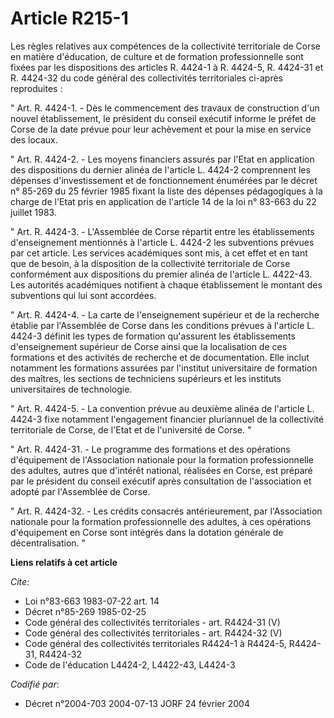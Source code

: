 # Article R215-1

Les règles relatives aux compétences de la collectivité territoriale de Corse en matière d'éducation, de culture et de
formation professionnelle sont fixées par les dispositions des articles R. 4424-1 à R. 4424-5, R. 4424-31 et R. 4424-32 du
code général des collectivités territoriales ci-après reproduites :

" Art. R. 4424-1. - Dès le commencement des travaux de construction d'un nouvel établissement, le président du conseil
exécutif informe le préfet de Corse de la date prévue pour leur achèvement et pour la mise en service des locaux.

" Art. R. 4424-2. - Les moyens financiers assurés par l'Etat en application des dispositions du dernier alinéa de l'article
L. 4424-2 comprennent les dépenses d'investissement et de fonctionnement énumérées par le décret n° 85-269 du 25 février 1985
fixant la liste des dépenses pédagogiques à la charge de l'Etat pris en application de l'article 14 de la loi n° 83-663 du 22
juillet 1983.

" Art. R. 4424-3. - L'Assemblée de Corse répartit entre les établissements d'enseignement mentionnés à l'article L. 4424-2
les subventions prévues par cet article. Les services académiques sont mis, à cet effet et en tant que de besoin, à la
disposition de la collectivité territoriale de Corse conformément aux dispositions du premier alinéa de l'article L. 4422-43.
Les autorités académiques notifient à chaque établissement le montant des subventions qui lui sont accordées.

" Art. R. 4424-4. - La carte de l'enseignement supérieur et de la recherche établie par l'Assemblée de Corse dans les
conditions prévues à l'article L. 4424-3 définit les types de formation qu'assurent les établissements d'enseignement
supérieur de Corse ainsi que la localisation de ces formations et des activités de recherche et de documentation. Elle inclut
notamment les formations assurées par l'institut universitaire de formation des maîtres, les sections de techniciens
supérieurs et les instituts universitaires de technologie.

" Art. R. 4424-5. - La convention prévue au deuxième alinéa de l'article L. 4424-3 fixe notamment l'engagement financier
pluriannuel de la collectivité territoriale de Corse, de l'Etat et de l'université de Corse. "

" Art. R. 4424-31. - Le programme des formations et des opérations d'équipement de l'Association nationale pour la formation
professionnelle des adultes, autres que d'intérêt national, réalisées en Corse, est préparé par le président du conseil
exécutif après consultation de l'association et adopté par l'Assemblée de Corse.

" Art. R. 4424-32. - Les crédits consacrés antérieurement, par l'Association nationale pour la formation professionnelle des
adultes, à ces opérations d'équipement en Corse sont intégrés dans la dotation générale de décentralisation. "

**Liens relatifs à cet article**

_Cite_:

  - Loi n°83-663 1983-07-22 art. 14
  - Décret n°85-269 1985-02-25
  - Code général des collectivités territoriales - art. R4424-31 (V)
  - Code général des collectivités territoriales - art. R4424-32 (V)
  - Code général des collectivités territoriales R4424-1 à R4424-5, R4424-31, R4424-32
  - Code de l'éducation L4424-2, L4422-43, L4424-3

_Codifié par_:

  - Décret n°2004-703 2004-07-13 JORF 24 février 2004
